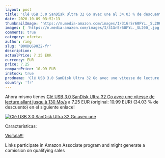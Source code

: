 ```yaml
---
layout: post
title: 'Clé USB 3.0 SanDisk Ultra 32 Go avec une al 34.03 % de descuento'
date: 2020-10-09 03:52:13
thumbnailImage: 'https://m.media-amazon.com/images/I/31GrSr60FYL._SL200_.jpg'
images: [ 'https://m.media-amazon.com/images/I/31GrSr60FYL._SL200_.jpg' ]
comments: true
category: ofertas
author: ring
slug: 'B00DQG9OZ2-fr'
description:
actualPrice: 7.25 EUR
currency: EUR
price: 7.25
comparePrice: 10.99 EUR
inStock: true
prodname: 'Clé USB 3.0 SanDisk Ultra 32 Go avec une vitesse de lecture allant jusqu à 130 Mo/s'
country: 'fr'
---
```


Ahora mismo tienes [Clé USB 3.0 SanDisk Ultra 32 Go avec une vitesse de lecture allant jusqu à 130 Mo/s](https://www.amazon.fr/dp/B00DQG9OZ2/?tag=tolees0d-21) a 7.25 EUR (original: 10.99 EUR) (34.03 %  de descuento) en el siguiente enlace!

[![Clé USB 3.0 SanDisk Ultra 32 Go avec une](https://m.media-amazon.com/images/I/31GrSr60FYL._SL200_.jpg)](https://www.amazon.fr/dp/B00DQG9OZ2/?tag=tolees0d-21)

Características:


[Visítala!!!](https://www.amazon.fr/dp/B00DQG9OZ2/?tag=tolees0d-21)

Links participate in Amazon Associate program and might generate a comission on qualifying sales
